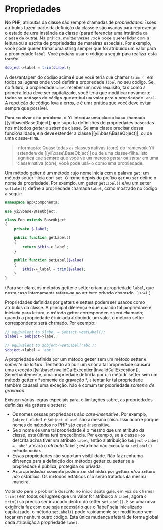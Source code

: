 Propriedades
===========

No PHP, atributos da classe são sempre chamadas de *propriedades*. Esses atributos fazem parte da definição da classe e são usadas para representar o estado de uma instância da classe (para diferenciar uma instância da classe de outra). Na prática, muitas vezes você pode querer lidar com a leitura ou a escrita de propriedades de maneiras especiais. Por exemplo, você pode querer trimar uma string sempre que for atribuído um valor para a propriedade `label`. Você *poderia* usar o código a seguir para realizar esta tarefa:

```php
$object->label = trim($label);
```

A desvantagem do código acima é que você teria que chamar `trim ()` em todos os lugares onde você definir a propriedade `label` no seu código. Se, no futuro, a propriedade `label` receber um novo requisito, tais como a primeira letra deve ser capitalizado, você teria que modificar novamente todos os pedaços de código que atribui um valor para a propriedade `label`. A repetição de código leva a erros, e é uma prática que você deve evitar sempre que possível.

Para resolver este problema, o Yii introduz uma classe base chamada [[yii\base\BaseObject]] que suporta definições de propriedades baseadas nos métodos *getter* e *setter* da classe. Se uma classe precisar dessa funcionalidade, ela deve estender a classe [[yii\base\BaseObject]], ou de uma classe-filha.

> Informação: Quase todas as classes nativas (core) do framework Yii estendem de [[yii\base\BaseObject]] ou de uma classe-filha. Isto significa que sempre que você vê um método *getter* ou *setter* em uma classe nativa (core), você pode usá-lo como uma propriedade.

Um método getter é um método cujo nome inicia com a palavra `get`; um método setter inicia com `set`.
O nome depois do prefixo `get` ou `set` define o nome da propriedade. Por exemplo, um getter `getLabel()` e/ou um setter `setLabel()` define a propriedade chamada `label`, como mostrado no código a seguir:

```php
namespace app\components;

use yii\base\BaseObject;

class Foo extends BaseObject
{
    private $_label;

    public function getLabel()
    {
        return $this->_label;
    }

    public function setLabel($value)
    {
        $this->_label = trim($value);
    }
}
```

(Para ser claro, os métodos getter e setter criam a propriedade `label`, que neste caso internamente refere-se ao atributo privado chamado `_label`.)

Propriedades definidas por getters e setters podem ser usados como atributos da classe. A principal diferença é que quando tal propriedade é iniciada para leitura, o método getter correspondente será chamado; quando a propriedade é iniciada atribuindo um valor, o método setter correspondente será chamado. Por exemplo:

```php
// equivalent to $label = $object->getLabel();
$label = $object->label;

// equivalent to $object->setLabel('abc');
$object->label = 'abc';
```

A propriedade definida por um método getter sem um método setter é *somente de leitura*. Tentando atribuir um valor a tal propriedade causará uma exceção [[yii\base\InvalidCallException|InvalidCallException]]. Semelhantemente, uma propriedade definida por um método setter sem um método getter é *somente de gravação *, e tentar ler tal propriedade também causará uma exceção. Não é comum ter propriedade *somente de gravação*.

Existem várias regras especiais para, e limitações sobre, as propriedades definidas via getters e setters:

* Os nomes dessas propriedades são *case-insensitive*. Por exemplo, `$object->label` e `$object->Label` são a mesma coisa.  Isso ocorre porque nomes de métodos no PHP são case-insensitive.
* Se o nome de uma tal propriedade é o mesmo que um atributo da classe, esta última terá precedência. Por exemplo, se a classe `Foo` descrita acima tiver um atributo `label`, então a atribuição `$object->label = 'abc'` afetará o *atributo* 'label'; esta linha não executaria   `setLabel()` método setter.
* Essas propriedades não suportam visibilidade. Não faz nenhuma diferença para a definição dos métodos getter ou setter se a propriedade é pública, protegida ou privada.
* As propriedades somente podem ser definidas por getters e/ou setters *não estáticos*. Os métodos estáticos não serão tratados da mesma maneira.

Voltando para o problema descrito no início deste guia, em vez de chamar `trim()` em todos os lugares que um valor for atribuído a `label`, agora o `trim()` só precisa ser invocado dentro do  setter `setLabel()`. E se uma nova exigência faz com que seja necessário que o 'label' seja inicializado capitalizado, o método `setLabel()` pode rapidamente ser modificado sem tocar em nenhum outro código. Esta única mudança afetará de forma global cada atribuição à propriedade `label`.
